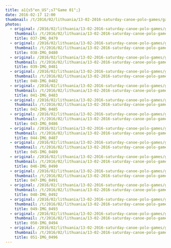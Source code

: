 ```yaml
---
title: a1{s5"en_US";s7"Game 01";}
date: 2016-02-17 12:00
thumbnail: /t/2016/02/lithuania/13-02-2016-saturday-canoe-polo-games/game-01/037-img_0479.jpg
photos:
  - original: /2016/02/lithuania/13-02-2016-saturday-canoe-polo-games/game-01/037-img_0479.jpg
    thumbnail: /t/2016/02/lithuania/13-02-2016-saturday-canoe-polo-games/game-01/037-img_0479.jpg
    title: 037-IMG_0479
  - original: /2016/02/lithuania/13-02-2016-saturday-canoe-polo-games/game-01/038-img_0480.jpg
    thumbnail: /t/2016/02/lithuania/13-02-2016-saturday-canoe-polo-games/game-01/038-img_0480.jpg
    title: 038-IMG_0480
  - original: /2016/02/lithuania/13-02-2016-saturday-canoe-polo-games/game-01/039-img_0481.jpg
    thumbnail: /t/2016/02/lithuania/13-02-2016-saturday-canoe-polo-games/game-01/039-img_0481.jpg
    title: 039-IMG_0481
  - original: /2016/02/lithuania/13-02-2016-saturday-canoe-polo-games/game-01/040-img_0482.jpg
    thumbnail: /t/2016/02/lithuania/13-02-2016-saturday-canoe-polo-games/game-01/040-img_0482.jpg
    title: 040-IMG_0482
  - original: /2016/02/lithuania/13-02-2016-saturday-canoe-polo-games/game-01/041-img_0483.jpg
    thumbnail: /t/2016/02/lithuania/13-02-2016-saturday-canoe-polo-games/game-01/041-img_0483.jpg
    title: 041-IMG_0483
  - original: /2016/02/lithuania/13-02-2016-saturday-canoe-polo-games/game-01/042-img_0485.jpg
    thumbnail: /t/2016/02/lithuania/13-02-2016-saturday-canoe-polo-games/game-01/042-img_0485.jpg
    title: 042-IMG_0485
  - original: /2016/02/lithuania/13-02-2016-saturday-canoe-polo-games/game-01/043-img_0486.jpg
    thumbnail: /t/2016/02/lithuania/13-02-2016-saturday-canoe-polo-games/game-01/043-img_0486.jpg
    title: 043-IMG_0486
  - original: /2016/02/lithuania/13-02-2016-saturday-canoe-polo-games/game-01/044-img_0487.jpg
    thumbnail: /t/2016/02/lithuania/13-02-2016-saturday-canoe-polo-games/game-01/044-img_0487.jpg
    title: 044-IMG_0487
  - original: /2016/02/lithuania/13-02-2016-saturday-canoe-polo-games/game-01/045-img_0489.jpg
    thumbnail: /t/2016/02/lithuania/13-02-2016-saturday-canoe-polo-games/game-01/045-img_0489.jpg
    title: 045-IMG_0489
  - original: /2016/02/lithuania/13-02-2016-saturday-canoe-polo-games/game-01/046-img_0490.jpg
    thumbnail: /t/2016/02/lithuania/13-02-2016-saturday-canoe-polo-games/game-01/046-img_0490.jpg
    title: 046-IMG_0490
  - original: /2016/02/lithuania/13-02-2016-saturday-canoe-polo-games/game-01/047-img_0491.jpg
    thumbnail: /t/2016/02/lithuania/13-02-2016-saturday-canoe-polo-games/game-01/047-img_0491.jpg
    title: 047-IMG_0491
  - original: /2016/02/lithuania/13-02-2016-saturday-canoe-polo-games/game-01/048-img_0492.jpg
    thumbnail: /t/2016/02/lithuania/13-02-2016-saturday-canoe-polo-games/game-01/048-img_0492.jpg
    title: 048-IMG_0492
  - original: /2016/02/lithuania/13-02-2016-saturday-canoe-polo-games/game-01/049-img_0493.jpg
    thumbnail: /t/2016/02/lithuania/13-02-2016-saturday-canoe-polo-games/game-01/049-img_0493.jpg
    title: 049-IMG_0493
  - original: /2016/02/lithuania/13-02-2016-saturday-canoe-polo-games/game-01/050-img_0494.jpg
    thumbnail: /t/2016/02/lithuania/13-02-2016-saturday-canoe-polo-games/game-01/050-img_0494.jpg
    title: 050-IMG_0494
  - original: /2016/02/lithuania/13-02-2016-saturday-canoe-polo-games/game-01/051-img_0496.jpg
    thumbnail: /t/2016/02/lithuania/13-02-2016-saturday-canoe-polo-games/game-01/051-img_0496.jpg
    title: 051-IMG_0496
---
```

